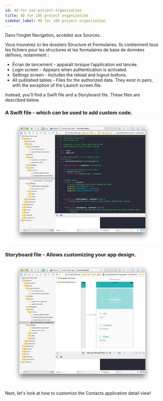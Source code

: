 ```yaml
---
id: 4d-for-ios-project-organization
title: 4D for iOS project organization
sidebar_label: 4D for iOS project organization
---
```

Dans l’onglet Navigation, accédez aux Sources.

Vous trouverez ici les dossiers Structure et Formulaires. Ils contiennent tous les fichiers pour les structures et les formulaires de base de données définies, notamment :

* Écran de lancement - apparaît lorsque l’application est lancée.
* Login screen - Appears when authentication is activated.
* Settings screen - Includes the reload and logout buttons.
* All published tables - Files for the authorized data. They exist in pairs, with the exception of the Launch screen file. 

Instead, you'll find a Swift file and a Storyboard file. These files are described below.

### A Swift file - which can be used to add custom code.

![Swift file](assets/customize-with-xcode/swift-file-Xcode-4D-for-iOS.png)

### Storyboard file - Allows customizing your app design.

![Storyboard file](assets/customize-with-xcode/storyboard-file-Xcode-4D-for-iOS.png)

Next, let's look at how to customize the Contacts application detail view!